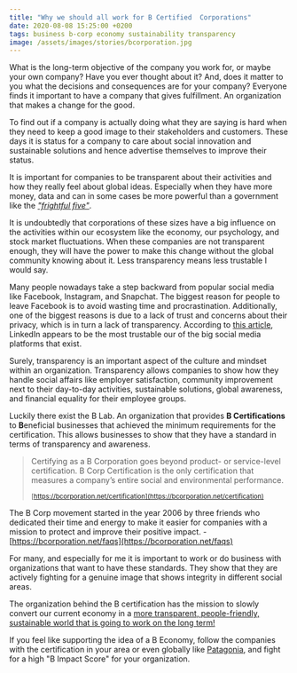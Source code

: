 ```yaml
---
title: "Why we should all work for B Certified  Corporations"
date: 2020-08-08 15:25:00 +0200
tags: business b-corp economy sustainability transparency
image: /assets/images/stories/bcorporation.jpg
---
```

What is the long-term objective of the company you work for, or maybe your own company? Have you ever thought about it? And, does it matter to you what the decisions and consequences are for your company? Everyone finds it important to have a company that gives fulfillment. An organization that makes a change for the good.
<!--more-->
To find out if a company is actually doing what they are saying is hard when they need to keep a good image to their stakeholders and customers. These days it is status for a company to care about social innovation and sustainable solutions and hence advertise themselves to improve their status.

It is important for companies to be transparent about their activities and how they really feel about global ideas. Especially when they have more money, data and can in some cases be more powerful than a government like the *["frightful five"](https://www.npr.org/2017/10/26/560136311/how-5-tech-giants-have-become-more-like-governments-than-companies?t=1596886430368)*.

It is undoubtedly that corporations of these sizes have a big influence on the activities within our ecosystem like the economy, our psychology, and stock market fluctuations. When these companies are not transparent enough, they will have the power to make this change without the global community knowing about it. Less transparency means less trustable I would say.

Many people nowadays take a step backward from popular social media like Facebook, Instagram, and Snapchat. The biggest reason for people to leave Facebook is to avoid wasting time and procrastination. Additionally, one of the biggest reasons is due to a lack of trust and concerns about their privacy, which is in turn a lack of transparency. According to [this article](https://www.trustradius.com/buyer-blog/should-you-trust-social-media-trustradius-poll), LinkedIn appears to be the most trustable our of the big social media platforms that exist.

Surely, transparency is an important aspect of the culture and mindset within an organization. Transparency allows companies to show how they handle social affairs like employer satisfaction, community improvement next to their day-to-day activities, sustainable solutions, global awareness, and financial equality for their employee groups. 

Luckily there exist the B Lab. An organization that provides **B Certifications** to **B**eneficial businesses that achieved the minimum requirements for the certification. This allows businesses to show that they have a standard in terms of transparency and awareness.

> Certifying as a B Corporation goes beyond product- or service-level certification. B Corp Certification is the only certification that measures a company’s entire social and environmental performance. 
> 
> <small>[https://bcorporation.net/certification](https://bcorporation.net/certification)</small>

The B Corp movement started in the year 2006 by three friends who dedicated their time and energy to make it easier for companies with a mission to protect and improve their positive impact. - [https://bcorporation.net/faqs](https://bcorporation.net/faqs)

For many, and especially for me it is important to work or do business with organizations that want to have these standards. They show that they are actively fighting for a genuine image that shows integrity in different social areas.

The organization behind the B certification has the mission to slowly convert our current economy in a [more transparent, people-friendly, sustainable world that is going to work on the long term!](https://bcorporation.net/b-economy) 

If you feel like supporting the idea of a B Economy, follow the companies with the certification in your area or even globally like [Patagonia](https://bcorporation.net/directory/patagonia-inc), and fight for a high "B Impact Score" for your organization.